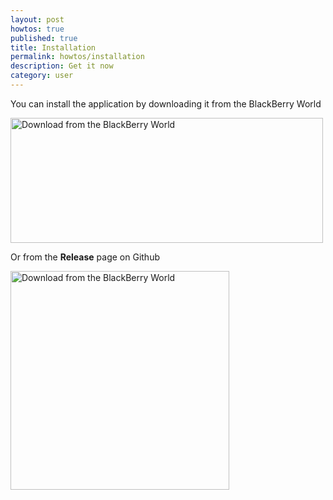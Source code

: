 ```yaml
---
layout: post
howtos: true
published: true
title: Installation
permalink: howtos/installation
description: Get it now
category: user
---
```

You can install the application by downloading it from the BlackBerry World

<img src="https://i.imgur.com/8gnqZP5.jpg" alt="Download from the BlackBerry World" width="500" height="200">

Or from the **Release** page on Github

<a href="https://github.com/flyve-mdm/blackberry-inventory-agent/releases"><img src="https://assets-cdn.github.com/images/modules/logos_page/GitHub-Mark.png" alt="Download from the BlackBerry World" width="350"></a>

